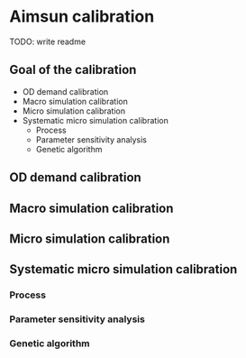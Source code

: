 # Aimsun calibration

TODO: write readme

## Goal of the calibration

- OD demand calibration
- Macro simulation calibration
- Micro simulation calibration
- Systematic micro simulation calibration
    - Process
    - Parameter sensitivity analysis
    - Genetic algorithm

## OD demand calibration

## Macro simulation calibration

## Micro simulation calibration

## Systematic micro simulation calibration

### Process

### Parameter sensitivity analysis

### Genetic algorithm